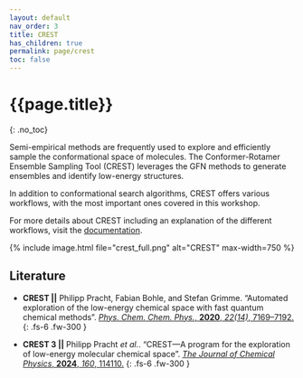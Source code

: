 ```yaml
---
layout: default
nav_order: 3
title: CREST
has_children: true
permalink: page/crest
toc: false
---
```

# {{page.title}}
{: .no_toc}

Semi-empirical methods are frequently used to explore and efficiently sample the conformational space of molecules. The Conformer-Rotamer Ensemble Sampling Tool (CREST) leverages the GFN methods to generate ensembles and identify low-energy structures.

In addition to conformational search algorithms, CREST offers various workflows, with the most important ones covered in this workshop.

For more details about CREST including an explanation of the different workflows, visit the [documentation](https://crest-lab.github.io/crest-docs/).

{% include image.html file="crest_full.png" alt="CREST" max-width=750 %}

## Literature

- **CREST ||** Philipp Pracht, Fabian Bohle, and Stefan Grimme. “Automated exploration of the low-energy chemical space with fast quantum chemical methods”. 
[*Phys. Chem. Chem. Phys.*, **2020**, *22(14)*, 7169–7192.](https://doi.org/10.1039/C9CP06869D)
{: .fs-6 .fw-300 }

- **CREST 3 ||** Philipp Pracht *et al.*. “CREST—A program for the exploration of low-energy molecular chemical space”. 
[*The Journal of Chemical Physics*, **2024**, *160*, 114110.](https://pubs.aip.org/aip/jcp/article/160/11/114110/3278084/CREST-A-program-for-the-exploration-of-low-energy)
{: .fs-6 .fw-300 }
